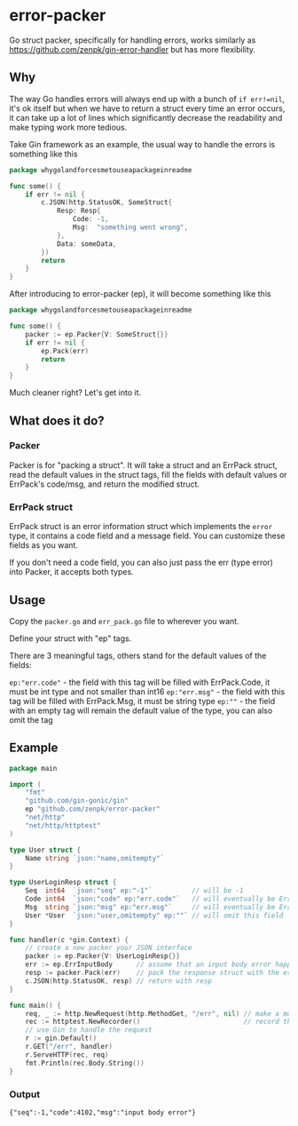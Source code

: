 # error-packer

Go struct packer, specifically for handling errors, works similarly as https://github.com/zenpk/gin-error-handler but
has more flexibility.

## Why

The way Go handles errors will always end up with a bunch of `if err!=nil`, it's ok itself but when we have to return a
struct every time an error occurs, it can take up a lot of lines which significantly decrease the readability and make
typing work more tedious.

Take Gin framework as an example, the usual way to handle the errors is something like this

```go
package whygolandforcesmetouseapackageinreadme

func some() {
	if err != nil {
		c.JSON(http.StatusOK, SomeStruct{
			Resp: Resp{
				Code: -1,
				Msg:  "something went wrong",
			},
			Data: someData,
		})
		return
	}
}
```

After introducing to error-packer (ep), it will become something like this

```go
package whygolandforcesmetouseapackageinreadme

func some() {
	packer := ep.Packer{V: SomeStruct{}}
	if err != nil {
		ep.Pack(err)
		return
	}
}
```

Much cleaner right? Let's get into it.

## What does it do?

### Packer

Packer is for "packing a struct". It will take a struct and an ErrPack struct, read the default values in the
struct tags, fill the fields with default values or ErrPack's code/msg, and return the modified struct.

### ErrPack struct

ErrPack struct is an error information struct which implements the `error` type, it contains a code field and a message
field. You can customize these fields as you want.

If you don't need a code field, you can also just pass the err (type error) into Packer, it accepts both types.

## Usage

Copy the `packer.go` and `err_pack.go` file to wherever you want.

Define your struct with "ep" tags.

There are 3 meaningful tags, others stand for the default values of the fields:

`ep:"err.code"` - the field with this tag will be filled with ErrPack.Code, it must be int type and not smaller than
int16
`ep:"err.msg"` - the field with this tag will be filled with ErrPack.Msg, it must be string type
`ep:""` - the field with an empty tag will remain the default value of the type, you can also omit the tag

## Example

```go
package main

import (
	"fmt"
	"github.com/gin-gonic/gin"
	ep "github.com/zenpk/error-packer"
	"net/http"
	"net/http/httptest"
)

type User struct {
	Name string `json:"name,omitempty"`
}

type UserLoginResp struct {
	Seq  int64  `json:"seq" ep:"-1"`          // will be -1
	Code int64  `json:"code" ep:"err.code"`   // will eventually be ErrPack.Code
	Msg  string `json:"msg" ep:"err.msg"`     // will eventually be ErrPack.Msg
	User *User  `json:"user,omitempty" ep:""` // will omit this field
}

func handler(c *gin.Context) {
	// create a new packer your JSON interface
	packer := ep.Packer{V: UserLoginResp{}}
	err := ep.ErrInputBody      // assume that an input body error happened
	resp := packer.Pack(err)    // pack the response struct with the error
	c.JSON(http.StatusOK, resp) // return with resp
}

func main() {
	req, _ := http.NewRequest(http.MethodGet, "/err", nil) // make a mock request
	rec := httptest.NewRecorder()                          // record the mock request
	// use Gin to handle the request
	r := gin.Default()
	r.GET("/err", handler)
	r.ServeHTTP(rec, req)
	fmt.Println(rec.Body.String())
}
```

### Output

```text
{"seq":-1,"code":4102,"msg":"input body error"}
```
